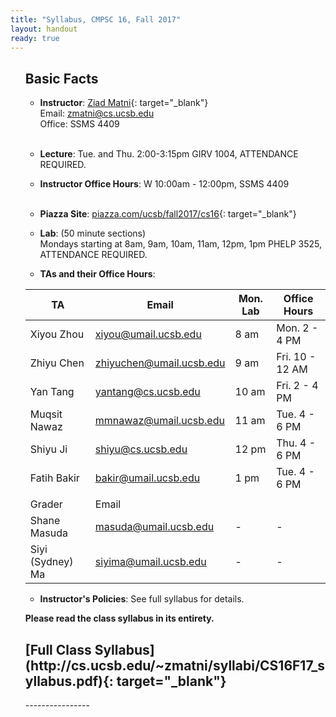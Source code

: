 ```yaml
---
title: "Syllabus, CMPSC 16, Fall 2017"
layout: handout
ready: true
---
```


<ol markdown='1'>

Basic Facts
-----------

* **Instructor**:  [Ziad Matni](http://www.cs.ucsb.edu/~zmatni){: target="_blank"}<br/>
Email: <zmatni@cs.ucsb.edu><br/>
Office: SSMS 4409<br/><br/>

* **Lecture**: Tue. and Thu. 2:00-3:15pm GIRV 1004, ATTENDANCE REQUIRED.<br/>
* **Instructor Office Hours**: W 10:00am - 12:00pm, SSMS 4409<br/><br/>

* **Piazza Site**: [piazza.com/ucsb/fall2017/cs16](https://www.piazza.com/ucsb/fall2017/cs16){: target="_blank"}<br/>

* **Lab**: (50 minute sections)<br/>
Mondays starting at 8am, 9am, 10am, 11am, 12pm, 1pm PHELP 3525, ATTENDANCE REQUIRED.<br/>

* **TAs and their Office Hours**:<br/>

| TA                | Email                    | Mon. Lab | Office Hours    |
|-------------------|--------------------------|----------|-----------------|
| Xiyou Zhou        | xiyou@umail.ucsb.edu     | 8 am     | Mon. 2 - 4 PM   |
| Zhiyu Chen        | zhiyuchen@umail.ucsb.edu | 9 am     | Fri. 10 - 12 AM |
| Yan Tang          | yantang@cs.ucsb.edu      | 10 am    | Fri. 2 - 4 PM   |
| Muqsit Nawaz      | mmnawaz@umail.ucsb.edu   | 11 am    | Tue. 4 - 6 PM   |
| Shiyu Ji          | shiyu@cs.ucsb.edu        | 12 pm    | Thu. 4 - 6 PM   |
| Fatih Bakir       | bakir@umail.ucsb.edu     | 1 pm     | Tue. 4 - 6 PM   |
|                   |                          |          |                 |
| Grader            | Email                    |          |                 |
| Shane Masuda      | masuda@umail.ucsb.edu    | -        | -               |
| Siyi (Sydney) Ma  | siyima@umail.ucsb.edu    | -        | -               |

* **Instructor's Policies**: See full syllabus for details.<br/>

<strong>Please read the class syllabus in its entirety.</strong><br/>

<h2>[Full Class Syllabus](http://cs.ucsb.edu/~zmatni/syllabi/CS16F17_syllabus.pdf){: target="_blank"}</h2>
----------------
</ol>
